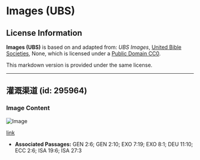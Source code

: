 # Images (UBS)

## License Information

**Images (UBS)** is based on and adapted from: _UBS Images_, [United Bible Societies](https://unitedbiblesocieties.org/), None, which is licensed under a [Public Domain CC0](https://creativecommons.org/public-domain/cc0/).

This markdown version is provided under the same license.



--------------------------------

## 灌溉渠道 (id: 295964)

### Image Content

![Image](https://cdn.aquifer.bible/aquifer-content/resources/Media/WEB-0333_irrigation_channel.jpg)

[link](https://cdn.aquifer.bible/aquifer-content/resources/Media/WEB-0333_irrigation_channel.jpg)

* **Associated Passages:** GEN 2:6; GEN 2:10; EXO 7:19; EXO 8:1; DEU 11:10; ECC 2:6; ISA 19:6; ISA 27:3

